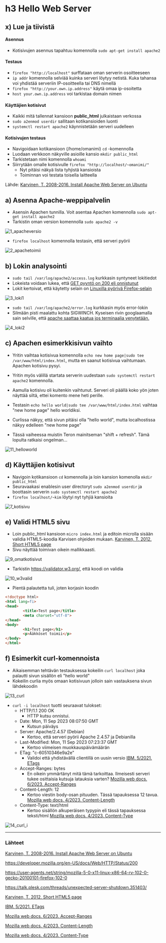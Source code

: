 # h3 Hello Web Server

## x) Lue ja tiivistä

#### Asennus
- Kotisivujen asennus tapahtuu komennolla `sudo apt-get install apache2`

#### Testaus
- `firefox "http://localhost"` surffataan oman serverin osoitteeseen
- `ip addr` komennolla selviää kuinka serveri löytyy netistä. Kuka tahansa voi yhdistää serveriin IP-osoitteella tai DNS nimellä
- `firefox "http://your.own.ip.address"` käytä omaa ip-osoitetta
- `host your.own.ip.address` voi tarkistaa domain nimen


#### Käyttäjien kotisivut
- Kaikki mitä tallennat kansioon **public_html** julkaistaan verkossa
- `sudo a2enmod userdir` sallitaan kotikansioiden luonti
- `systemctl restart apache2` käynnistetään serveri uudelleen

#### Kotisivujen testaus
- Navigoidaan kotikansioon (/home/omanimi) `cd` -komennolla
- Luodaan verkkoon näkyville asioille kansio `mkdir public_html`
- Tarkistetaan nimi komennolla `whoami`
- Siirrytään omalle kotisivulle `firefox "http://localhost/~omanimi/"`
    - Nyt pitäisi näkyä lista tyhjistä kansioista
    - Toiminnan voi testata toisella laitteella

Lähde: [Karvinen, T. 2008-2016. Install Apache Web Server on Ubuntu](https://terokarvinen.com/2008/install-apache-web-server-on-ubuntu-4/)

## a) Asenna Apache-weppipalvelin
- Asensin Apachen tunnilla. Voit asentaa Apachen komennolla `sudo apt-get install apache2`
- Tarkistin oman version komennolla `sudo apache2 -v`

![1_apacheversio](https://github.com/kimbokat/linuxpalvelimet/assets/90966436/86fa0dac-ba7e-4302-84d9-4d31b3543faa)


- `firefox localhost` komennolla testasin, että serveri pyörii

![2_apachetoimii](https://github.com/kimbokat/linuxpalvelimet/assets/90966436/bc87fddd-a105-402a-b40b-502ad1979c91)



## b) Lokin analysointi

- `sudo tail /var/log/apache2/access.log` kurkkasin syntyneet lokitiedot
- Lokeista voidaan lukea, että [GET pyyntö on 200 eli onnistunut](https://developer.mozilla.org/en-US/docs/Web/HTTP/Status/200)
- Lokit kertoivat, että käytetty selain on [Linuxilla pyörivä Firefox-selain](https://user-agents.net/string/mozilla-5-0-x11-linux-x86-64-rv-102-0-gecko-20100101-firefox-102-0)

![3_loki1](https://github.com/kimbokat/linuxpalvelimet/assets/90966436/5176da34-5a88-415f-ae54-7418951c441f)


- `sudo tail /var/log/apache2/error.log` kurkkasin myös error-lokin
- Silmään pisti maalattu kohta SIGWINCH. Kyseisen rivin googlaamalla sain selville, että [apache saattaa kaatua jos terminaalia venytetään.](https://talk.plesk.com/threads/unexpected-server-shutdown.351403/) 

![4_loki2](https://github.com/kimbokat/linuxpalvelimet/assets/90966436/5b6cb3f2-52d5-48db-b003-b604662be210)


## c) Apachen esimerkkisivun vaihto

- Yritin vaihtaa kotisivua komennolla `echo new home page|sudo tee /var/www/html/index.html`, mutta en saanut kotisivua vaihtumaan. Apachen kotisivu pysyi.
- Yritin myös välillä startata serverin uudestaan `sudo systemctl restart apache2` komennolla.

- Aamulla kotisivu oli kuitenkin vaihtunut. Serveri oli päällä koko yön joten näyttää siltä, ettei komento mene heti perille.
- Testasin `echo hello world|sudo tee /var/www/html/index.html` vaihtaa "new home page" hello worldiksi.
- Curlissa näkyy, että sivun pitäisi olla "hello world", mutta localhostissa näkyy edelleen "new home page"
- Tässä vaiheessa muistin Teron mainitseman "shift + refresh". Tämä lopulta ratkaisi ongelman...


![11_helloworld](https://github.com/kimbokat/linuxpalvelimet/assets/90966436/80d8472b-6888-4761-a516-fa11c7162739)



## d) Käyttäjien kotisivut

- Navigoin kotikansioon `cd` komennolla ja loin kansion komenolla `mkdir public_html`
- Seuravaakasi enablesin user directoryt `sudo a2enmod userdir` ja boottasin serverin `sudo systemctl restart apache2`
- `firefox localhost/~kim` löytyi nyt tyhjiä kansioita 

![7_kotisivu](https://github.com/kimbokat/linuxpalvelimet/assets/90966436/9573fbd1-d354-45f3-ac98-65fe25a908fa)




## e) Validi HTML5 sivu

- Loin public_html kansioon `micro index.html` ja editoin microlla sisään validia HTML5-koodia Karvisen ohjeiden mukaan. [Karvinen, T. 2012. Short HTML5 page](https://terokarvinen.com/2012/short-html5-page/)
- Sivu näyttää toimivan oikein mallikkaasti.

![9_omatkotisivut](https://github.com/kimbokat/linuxpalvelimet/assets/90966436/cb46ee8b-6c1c-4a74-81e4-12f9248f4950)


- Tarkistin https://validator.w3.org/, että koodi on validia


![10_w3valid](https://github.com/kimbokat/linuxpalvelimet/assets/90966436/b38ce9ee-cb75-4837-87d7-2cc97b83f635)


- Pientä palautetta tuli, joten korjasin koodin 
```html
<!doctype html>
<html lang=fi>
<head>
		<title>Test page</title>
		<meta charset="utf-8">
</head>
<body>
		<h1>Test page</h1>
		<p>Ääkköset toimii</p>
</body>
</html>
```


## f) Esimerkit curl-komennoista
- Aikaisemman tehtävän testauksessa kokeilin `curl localhost` joka palautti sivun sisällön eli "hello world"
- Kokeilin curlia myös omaan kotisivuun jolloin sain vastauksena sivun lähdekoodin

![13_curl](https://github.com/kimbokat/linuxpalvelimet/assets/90966436/bdec67b5-76f9-4e59-bcfe-13e9bda634bd)


- `curl -i localhost` tuotti seuraavat tulokset: 
	- HTTP/1.1 200 OK
		- HTTP kutsu onnistui. 
	- Date: Mon, 11 Sep 2023 08:07:50 GMT
		- Kutsun päiväys
	- Server: Apache/2.4.57 (Debian)
		- Kertoo, että serveri pyörii Apache 2.4.57 ja Debianilla
	- Last-Modified: Mon, 11 Sep 2023 07:23:37 GMT
		- Kertoo viimeisen muokkauspäivämäärän
	- ETag: "c-60510346e9a2e"
		- Validoi että yhdistävällä clientillä on uusin versio [IBM. 5/2021. ETags](https://www.ibm.com/docs/en/tap/3.8?topic=SSHEB3_3.8/com.ibm.tap.doc/con_oslc/c_oslc_etags.htm)
	- Accept-Ranges: bytes
		- En oikein ymmärtänyt mitä tämä tarkoittaa. Ilmeisesti serveri tukee osittaisia kutsuja latauksia varten? [Mozilla web docs. 6/2023. Accept-Ranges](https://developer.mozilla.org/en-US/docs/Web/HTTP/Headers/Accept-Ranges)
	- Content-Length: 12
		- Kertoo viestin body-osan pituuden. Tässä tapauksessa 12 tavua. [Mozilla web docs. 4/2023. Content-Length](https://developer.mozilla.org/en-US/docs/Web/HTTP/Headers/Content-Length)
	- Content-Type: text/html
		- Kertoo sisällön alkuperäisen typypin eli tässä tapauksessa teksti/html [Mozilla web docs. 4/2023. Content-Type](https://developer.mozilla.org/en-US/docs/Web/HTTP/Headers/Content-Type)




![14_curl_i](https://github.com/kimbokat/linuxpalvelimet/assets/90966436/fc113fa6-33d3-4808-8a80-504397192bb6)

---
### Lähteet 

[Karvinen, T. 2008-2016. Install Apache Web Server on Ubuntu](https://terokarvinen.com/2008/install-apache-web-server-on-ubuntu-4/)

https://developer.mozilla.org/en-US/docs/Web/HTTP/Status/200

https://user-agents.net/string/mozilla-5-0-x11-linux-x86-64-rv-102-0-gecko-20100101-firefox-102-0

https://talk.plesk.com/threads/unexpected-server-shutdown.351403/

[Karvinen, T. 2012. Short HTML5 page](https://terokarvinen.com/2012/short-html5-page/)

[IBM. 5/2021. ETags](https://www.ibm.com/docs/en/tap/3.8?topic=SSHEB3_3.8/com.ibm.tap.doc/con_oslc/c_oslc_etags.htm)

[Mozilla web docs. 6/2023. Accept-Ranges](https://developer.mozilla.org/en-US/docs/Web/HTTP/Headers/Accept-Ranges)

[Mozilla web docs. 4/2023. Content-Length](https://developer.mozilla.org/en-US/docs/Web/HTTP/Headers/Content-Length)

[Mozilla web docs. 4/2023. Content-Type](https://developer.mozilla.org/en-US/docs/Web/HTTP/Headers/Content-Type)


